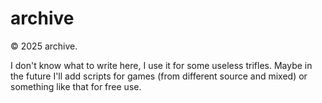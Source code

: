 # archive
© 2025 archive.

I don't know what to write here, I use it for some useless trifles. Maybe in the future I'll add scripts for games (from different source and mixed) or something like that for free use.
